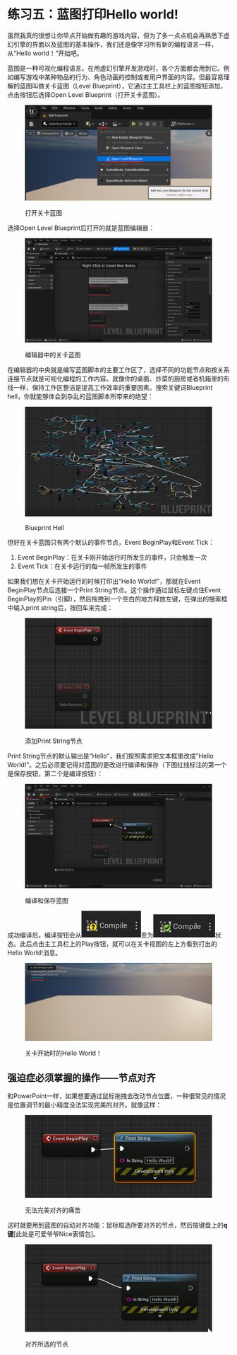# 练习五：蓝图打印Hello world!

虽然我真的很想让你早点开始做有趣的游戏内容，但为了多一点点机会再熟悉下虚幻引擎的界面以及蓝图的基本操作，我们还是像学习所有新的编程语言一样，从“Hello world！”开始吧。

蓝图是一种可视化编程语言。在用虚幻引擎开发游戏时，各个方面都会用到它。例如编写游戏中某种物品的行为、角色动画的控制或者用户界面的内容。但最容易理解的蓝图叫做关卡蓝图（Level Blueprint），它通过主工具栏上的蓝图按钮添加，点击按钮后选择Open Level Blueprint（打开关卡蓝图）。

<figure><img src=".gitbook/assets/image (6) (1).png" alt=""><figcaption><p>打开关卡蓝图</p></figcaption></figure>

选择Open Level Blueprint后打开的就是蓝图编辑器：

<figure><img src=".gitbook/assets/image (7) (1).png" alt=""><figcaption><p>编辑器中的关卡蓝图</p></figcaption></figure>

在编辑器的中央就是编写蓝图脚本的主要工作区了，选择不同的功能节点和按关系连接节点就是可视化编程的工作内容。就像你的桌面、炒菜的厨房或者机箱里的布线一样，保持工作区整洁是提高工作效率的重要因素。搜索关键词Blueprint hell，你就能够体会到杂乱的蓝图脚本所带来的绝望：

<figure><img src=".gitbook/assets/image (8).png" alt=""><figcaption><p>Blueprint Hell</p></figcaption></figure>

但好在关卡蓝图只有两个默认的事件节点，Event BeginPlay和Event Tick：

1. Event BeginPlay：在关卡刚开始运行时所发生的事件，只会触发一次
2. Event Tick：在关卡运行的每一帧所发生的事件

如果我们想在关卡开始运行的时候打印出“Hello World!”，那就在Event BeginPlay节点后连接一个Print String节点。这个操作通过鼠标左键点住Event BeginPlay的Pin（引脚），然后拖拽到一个空白的地方释放左键，在弹出的搜索框中输入print string后，按回车来完成：

<figure><img src=".gitbook/assets/UnrealEditor_VwEBYI1jHf.gif" alt=""><figcaption><p>添加Print String节点</p></figcaption></figure>

Print String节点的默认输出是“Hello”，我们按照需求把文本框里改成”Hello World!“。之后必须要记得对蓝图的更改进行编译和保存（下图红线标注的第一个是保存按钮，第二个是编译按钮）：

<figure><img src=".gitbook/assets/image (1) (1).png" alt=""><figcaption><p>编译和保存蓝图</p></figcaption></figure>

成功编译后，编译按钮会从<img src=".gitbook/assets/image (2) (1).png" alt="" data-size="line">变为<img src=".gitbook/assets/image (3) (1).png" alt="" data-size="line">状态。此后点击主工具栏上的Play按钮，就可以在关卡视图的左上方看到打出的Hello World!消息。

<figure><img src=".gitbook/assets/image (7).png" alt=""><figcaption><p>关卡开始时的Hello World！</p></figcaption></figure>

## 强迫症必须掌握的操作——节点对齐

和PowerPoint一样，如果想要通过鼠标拖拽去改动节点位置，一种很常见的情况是位置调节的最小精度没法实现完美的对齐。就像这样：

<figure><img src=".gitbook/assets/UnrealEditor_gHGrrJ8JXO.gif" alt=""><figcaption><p>无法完美对齐的痛苦</p></figcaption></figure>

这时就要用到蓝图的自动对齐功能：鼠标框选所要对齐的节点，然后按键盘上的**q键**\[此处是可爱爷爷Nice表情包]。

<figure><img src=".gitbook/assets/UnrealEditor_sGFPUvR4HR.gif" alt=""><figcaption><p>对齐所选的节点</p></figcaption></figure>
